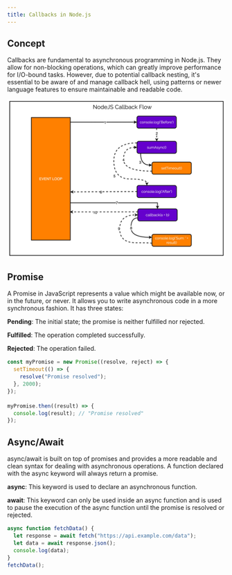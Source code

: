 ```yaml
---
title: Callbacks in Node.js
---
```


## Concept

Callbacks are fundamental to asynchronous programming in Node.js. They allow for non-blocking operations, which can greatly improve performance for I/O-bound tasks. However, due to potential callback nesting, it's essential to be aware of and manage callback hell, using patterns or newer language features to ensure maintainable and readable code.

![Image](https://raw.githubusercontent.com/quankori/quankori.github.io/master/src/images/programming/7.png)

## Promise

A Promise in JavaScript represents a value which might be available now, or in the future, or never. It allows you to write asynchronous code in a more synchronous fashion. It has three states:

**Pending**: The initial state; the promise is neither fulfilled nor rejected.

**Fulfilled**: The operation completed successfully.

**Rejected**: The operation failed.

```js
const myPromise = new Promise((resolve, reject) => {
  setTimeout(() => {
    resolve("Promise resolved");
  }, 2000);
});

myPromise.then((result) => {
  console.log(result); // "Promise resolved"
});
```

## Async/Await

async/await is built on top of promises and provides a more readable and clean syntax for dealing with asynchronous operations. A function declared with the async keyword will always return a promise.

**async**: This keyword is used to declare an asynchronous function.

**await**: This keyword can only be used inside an async function and is used to pause the execution of the async function until the promise is resolved or rejected.

```js
async function fetchData() {
  let response = await fetch("https://api.example.com/data");
  let data = await response.json();
  console.log(data);
}
fetchData();
```

